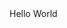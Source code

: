 <html>
<head>
	<title>...</title>
	<link rel="stylesheet" href="main.css">
</head>
<body>
	Hello World
</body>
</html>

